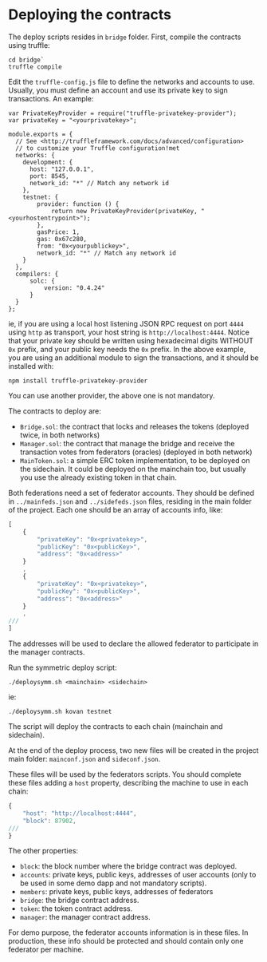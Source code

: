 # Deploying the contracts

The deploy scripts resides in `bridge` folder. First, compile the
contracts using truffle:

```
cd bridge`
truffle compile
```

Edit the `truffle-config.js` file to define the networks and accounts to use.
Usually, you must define an account and use its private key to sign transactions.
An example:
```
var PrivateKeyProvider = require("truffle-privatekey-provider");
var privateKey = "<yourprivatekey>";
 
module.exports = {
  // See <http://truffleframework.com/docs/advanced/configuration>
  // to customize your Truffle configuration!met
  networks: {
    development: {
      host: "127.0.0.1",
      port: 8545,
      network_id: "*" // Match any network id
    },
    testnet: {
        provider: function () {
            return new PrivateKeyProvider(privateKey, "<yourhostentrypoint>");
        },
        gasPrice: 1,
        gas: 0x67c280,
        from: "0x<yourpublickey>",
        network_id: "*" // Match any network id
    }
  },
  compilers: {
      solc: {
          version: "0.4.24"
      }
  }
};
```

ie, if you are using a local host listening JSON RPC request on port `4444` using
`http` as transport, your host string is `http://localhost:4444`. Notice that
your private key should be written using hexadecimal digits WITHOUT `0x` prefix, and
your public key needs the `0x` prefix. In the above example, you are using
an additional module to sign the transactions, and it should be installed with:

```
npm install truffle-privatekey-provider
```

You can use another provider, the above one is not mandatory.

The contracts to deploy are:

- `Bridge.sol`: the contract that locks and releases the tokens (deployed twice, in both networks)
- `Manager.sol`: the contract that manage the bridge and receive the transaction votes from
federators (oracles) (deployed in both network)
- `MainToken.sol`: a simple ERC token implementation, to be deployed on the sidechain. It could
be deployed on the mainchain too, but usually you use the already existing token in that chain.

Both federations need a set of federator accounts. They should be defined
in `../mainfeds.json` and `../sidefeds.json` files, residing in the main folder of the project.
Each one should be an array of accounts info, like:

```js
[
    {
        "privateKey": "0x<privatekey>",
        "publicKey": "0x<publicKey>",
        "address": "0x<address>"
    }
    ,
    {
        "privateKey": "0x<privatekey>",
        "publicKey": "0x<publicKey>",
        "address": "0x<address>"
    }
    ,
///
]
```

The addresses will be used to declare the allowed federator
to participate in the manager contracts.

Run the symmetric deploy script:

```
./deploysymm.sh <mainchain> <sidechain>
```

ie:

```
./deploysymm.sh kovan testnet
```

The script will deploy the contracts to each chain (mainchain
and sidechain).

At the end of the deploy process, two new files will be
created in the project main folder: `mainconf.json` and `sideconf.json`.

These files will be used by the federators scripts. You should
complete these files adding a `host` property, describing the
machine to use in each chain:

```js
{
    "host": "http://localhost:4444",
    "block": 87902,
///
}
```

The other properties:

- `block`: the block number where the bridge contract was deployed.
- `accounts`: private keys, public keys, addresses of user
accounts (only to be used in some demo dapp and not mandatory scripts).
- `members`: private keys, public keys, addresses of federators
- `bridge`: the bridge contract address.
- `token`: the token contract address.
- `manager`: the manager contract address.

For demo purpose, the federator accounts information is
in these files. In production, these info should be protected and
should contain only one federator per machine.

